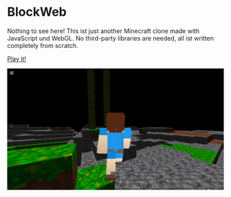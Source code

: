# BlockWeb

Nothing to see here! This ist just another Minecraft clone made with JavaScript und WebGL. No
third-party libraries are needed, all ist written completely from scratch.

[Play it!](https://guckstift.github.io/BlockWeb)

![Latest screenshot](./screenshots/2018-12-05.jpg)
